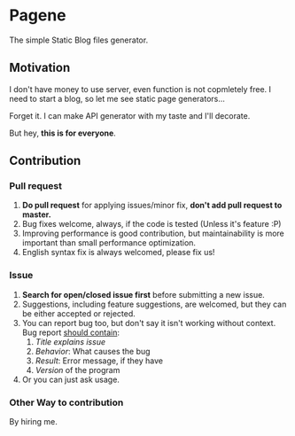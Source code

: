 # Pagene
The simple Static Blog files generator.

## Motivation
I don't have money to use server, even function is not copmletely free. I need to start a blog, so let me see static page generators...

Forget it. I can make API generator with my taste and I'll decorate.

But hey, **this is for everyone**.


## Contribution

### Pull request
1. **Do pull request** for applying issues/minor fix, **don't add pull request to master.**
1. Bug fixes welcome, always, if the code is tested (Unless it's feature :P)
1. Improving performance is good contribution, but maintainability is more important than small performance optimization.
1. English syntax fix is always welcomed, please fix us!

### Issue
1. **Search for open/closed issue first** before submitting a new issue.
1. Suggestions, including feature suggestions, are welcomed, but they can be either accepted or rejected.
1. You can report bug too, but don't say it isn't working without context. Bug report [should contain](https://coenjacobs.me/blog/2013/12/effective-bug-reports-on-github/):
   1. *Title explains issue*
   1. *Behavior*: What causes the bug
   1. *Result*: Error message, if they have
   1. *Version* of the program
1. Or you can just ask usage.

 ### Other Way to contribution
 By hiring me.